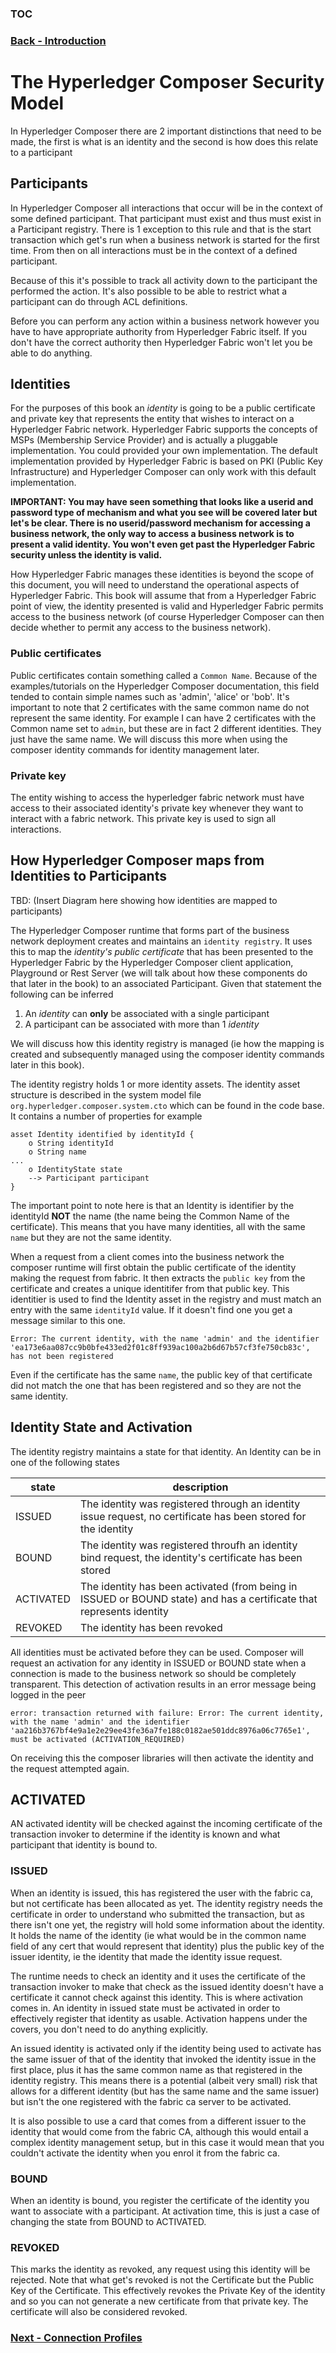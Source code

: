 ### [TOC](./TOC.md)
### [Back - Introduction](./introduction.md)

# The Hyperledger Composer Security Model
In Hyperledger Composer there are 2 important distinctions that need to be made, the first is what is an identity and the second is how does this relate to a participant

## Participants
In Hyperledger Composer all interactions that occur will be in the context of some defined participant. That participant must exist and thus must exist in a Participant registry. There is 1 exception to this rule and that is the start transaction which get's run when a business network is started for the first time. From then on all interactions must be in the context of a defined participant.

Because of this it's possible to track all activity down to the participant the performed the action. It's also possible to be able to restrict what a participant can do through ACL definitions.

Before you can perform any action within a business network however you have to have appropriate authority from Hyperledger Fabric itself. If you don't have the correct authority then Hyperledger Fabric won't let you be able to do anything.

## Identities
For the purposes of this book an _identity_ is going to be a public certificate and private key that represents the entity that wishes to interact on a Hyperledger Fabric network. Hyperledger Fabric supports the concepts of MSPs (Membership Service Provider) and is actually a pluggable implementation. You could provided your own implementation. The default implementation provided by Hyperledger Fabric is based on PKI (Public Key Infrastructure) and Hyperledger Composer can only work with this default implementation.

**IMPORTANT: You may have seen something that looks like a userid and password type of mechanism and what you see will be covered later but let's be clear. There is no userid/password mechanism for accessing a business network, the only way to access a business network is to present a valid identity. You won't even get past the Hyperledger Fabric security unless the identity is valid.**

How Hyperledger Fabric manages these identities is beyond the scope of this document, you will need to understand the operational aspects of Hyperledger Fabric. This book will assume that from a Hyperledger Fabric point of view, the identity presented is valid and Hyperledger Fabric permits access to the business network (of course Hyperledger Composer can then decide whether to permit any access to the business network).

### Public certificates
Public certificates contain something called a `Common Name`. Because of the examples/tutorials on the Hyperledger Composer documentation, this field tended to contain simple names such as 'admin', 'alice' or 'bob'. It's important to note that 2 certificates with the same common name do not represent the same identity. For example I can have 2 certificates with the Common name set to `admin`, but these are in fact 2 different identities. They just have the same name. We will discuss this more when using the composer identity commands for identity management later.

### Private key
The entity wishing to access the hyperledger fabric network must have access to their associated identity's private key whenever they want to interact with a fabric network. This private key is used to sign all interactions.

## How Hyperledger Composer maps from Identities to Participants
TBD: (Insert Diagram here showing how identities are mapped to participants)

The Hyperledger Composer runtime that forms part of the business network deployment creates and maintains an `identity registry`. It uses this to map the _identity's public certificate_ that has been presented to the Hyperledger Fabric by the Hyperledger Composer client application, Playground or Rest Server (we will talk about how these components do that later in the book) to an associated Participant.
Given that statement the following can be inferred

1. An _identity_ can **only** be associated with a single participant
2. A participant can be associated with more than 1 _identity_

We will discuss how this identity registry is managed (ie how the mapping is created and subsequently managed using the composer identity commands later in this book).

The identity registry holds 1 or more identity assets. The identity asset structure is described in the system model file `org.hyperledger.composer.system.cto` which can be found in the code base. It contains a number of properties for example

```
asset Identity identified by identityId {
    o String identityId
    o String name
...
    o IdentityState state
    --> Participant participant
}
```
The important point to note here is that an Identity is identifier by the identityId **NOT** the name (the name being the Common Name of the certificate). This means that you have many identities, all with the same `name` but they are not the same identity.

When a request from a client comes into the business network the composer runtime will first obtain the public certificate of the identity making the request from fabric. It then extracts the `public key` from the certificate and creates a unique identitifer from that public key. This identitier is used to find the Identity asset in the registry and must match an entry with the same `identityId` value. If it doesn't find one you get a message similar to this one.
```
Error: The current identity, with the name 'admin' and the identifier 'ea173e6aa087cc9b0bfe433ed2f01c8ff939ac100a2b6d67b57cf3fe750cb83c', has not been registered
```
Even if the certificate has the same `name`, the public key of that certificate did not match the one that has been registered and so they are not the same identity.

## Identity State and Activation
The identity registry maintains a state for that identity. An Identity can be in one of the following states

| state | description |
| ------| -------- |
| ISSUED | The identity was registered through an identity issue request, no certificate has been stored for the identity |
| BOUND | The identity was registered throufh an identity bind request, the identity's certificate has been stored |
| ACTIVATED | The identity has been activated (from being in ISSUED or BOUND state) and has a certificate that represents identity |
| REVOKED | The identity has been revoked |

All identities must be activated before they can be used. Composer will request an activation for any identity in ISSUED or BOUND state when a connection is made to the business network so should be completely transparent. This detection of activation results in an error message being logged in the peer

```
error: transaction returned with failure: Error: The current identity, with the name 'admin' and the identifier 'aa216b3767bf4e9a1e2e29ee43fe36a7fe188c0182ae501ddc8976a06c7765e1', must be activated (ACTIVATION_REQUIRED)
```

On receiving this the composer libraries will then activate the identity and the request attempted again.

## ACTIVATED
AN activated identity will be checked against the incoming certificate of the transaction invoker to determine if the identity is known and what participant that identity is bound to.

### ISSUED
When an identity is issued, this has registered the user with the fabric ca, but not certificate has been allocated as yet. The identity registry needs the certificate in order to understand who submitted the transaction, but as there isn't one yet, the registry will hold some information about the identity. It holds the name of the identity (ie what would be in the common name field of any cert that would represent that identity) plus the public key of the issuer identity, ie the identity that made the identity issue request. 

The runtime needs to check an identity and it uses the certificate of the transaction invoker to make that check as the issued identity doesn't have a certificate it cannot check against this identity. This is where activation comes in. An identity in issued state must be activated in order to effectively register that identity as usable. Activation happens under the covers, you don't need to do anything explicitly. 

An issued identity is activated only if the identity being used to activate has the same issuer of that of the identity that invoked the identity issue in the first place, plus it has the same common name as that registered in the identity registry. This means there is a potential (albeit very small) risk that allows for a different identity (but has the same name and the same issuer) but isn't the one registered with the fabric ca server to be activated.

It is also possible to use a card that comes from a different issuer to the identity that would come from the fabric CA, although this would entail a complex identity management setup, but in this case it would mean that you couldn't activate the identity when you enrol it from the fabric ca.

### BOUND
When an identity is bound, you register the certificate of the identity you want to associate with a participant. At activation time, this is just a case of changing the state from BOUND to ACTIVATED. 


### REVOKED
This marks the identity as revoked, any request using this identity will be rejected. Note that what get's revoked is not the Certificate but the Public Key of the Certificate. This effectively revokes the Private Key of the identity and so you can not generate a new certificate from that private key. The certificate will also be considered revoked.

### [Next - Connection Profiles](./connectionprofiles.md)
